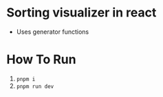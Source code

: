 # Sorting visualizer in react
- Uses generator functions

# How To Run
1. `pnpm i`
2. `pnpm run dev`
